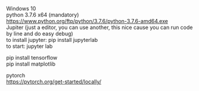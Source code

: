 Windows 10  
python 3.7.6 x64 (mandatory) https://www.python.org/ftp/python/3.7.6/python-3.7.6-amd64.exe  
Jupiter (just a editor, you can use another, this nice cause you can run code by line and do easy debug)  
to install jupyter: pip install jupyterlab  
to start: jupyter lab  

pip install tensorflow  
pip install matplotlib  

pytorch  
https://pytorch.org/get-started/locally/  
